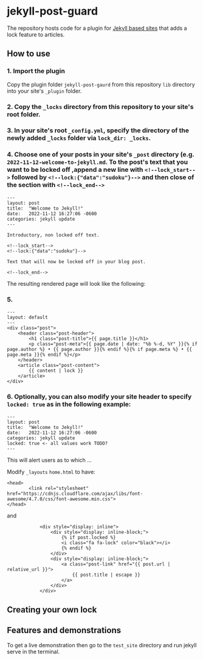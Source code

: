 # jekyll-post-guard

The repository hosts code for a plugin for [Jekyll based sites](https://jekyllrb.com/) that adds a lock feature to articles.

<!--TODO purpose-->

## How to use

### 1. Import the plugin 

Copy the plugin folder `jekyll-post-gaurd` from this repository `lib` directory into your site's `_plugin` folder.

### 2. Copy the `_locks` directory from this repository to your site's root folder. 

### 3. In your site's root `_config.yml`, specify the directory of the newly added `_locks` folder via `lock_dir: _locks`.

### 4. Choose one of your posts in your site's `_post` directory (e.g. `2022-11-12-welcome-to-jekyll.md`. To the post's text that you want to be locked off ,append a new line with `<!--lock_start-->` followed by `<!--lock:{"data":"sudoku"}-->` and then close of the section with `<!--lock_end-->`

```
---
layout: post
title:  "Welcome to Jekyll!"
date:   2022-11-12 16:27:06 -0600
categories: jekyll update
---

Introductory, non locked off text.

<!--lock_start-->
<!--lock:{"data":"sudoku"}-->

Text that will now be locked off in your blog post.

<!--lock_end-->
```

The resulting rendered page will look like the following:

<!--TODO: image-->

<!--TODO: explain the various lock sections -->

### 5.

```
---
layout: default
---
<div class="post">
    <header class="post-header">
        <h1 class="post-title">{{ page.title }}</h1>
        <p class="post-meta">{{ page.date | date: "%b %-d, %Y" }}{% if page.author %} • {{ page.author }}{% endif %}{% if page.meta %} • {{ page.meta }}{% endif %}</p>
    </header>
    <article class="post-content">
        {{ content | lock }}
    </article>
</div>

```

### 6. Optionally, you can also modify your site header to specify `locked: true` as in the following example:

```
---
layout: post
title:  "Welcome to Jekyll!"
date:   2022-11-12 16:27:06 -0600
categories: jekyll update
locked: true <- all values work TODO?
---
```

This will alert users as to which ...

Modify `_layouts` `home.html` to have:

```
<head>
        <link rel="stylesheet" href="https://cdnjs.cloudflare.com/ajax/libs/font-awesome/4.7.0/css/font-awesome.min.css">
</head>
```

and

```
            <div style="display: inline">
                <div style="display: inline-block;">
                    {% if post.locked %}
                    <i class="fa fa-lock" color="black"></i>
                    {% endif %}
                </div>
                <div style="display: inline-block;">
                    <a class="post-link" href="{{ post.url | relative_url }}">
                        {{ post.title | escape }}
                    </a>
                </div>
            </div>
```

## Creating your own lock


## Features and demonstrations

To get a live demonstration then go to the `test_site` directory and run jekyll serve in the terminal.

<!--TODO images-->
